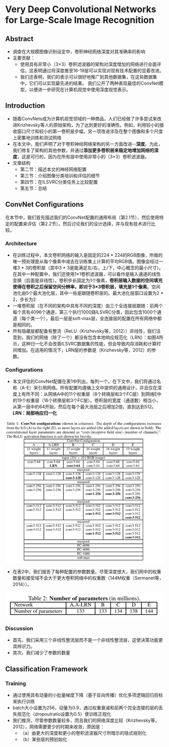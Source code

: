 # Very Deep Convolutional Networks for Large-Scale Image Recognition

## Abstract

* 调查在大规模图像识别设定中，卷积神经网络深度对其准确率的影响
* 主要贡献：
  * 使用具有非常小（3×3）卷积滤波器的架构对深度增加的网络进行全面评估，这表明通过将深度推至16-19层可以实现对现有技术配置的显着改进。 
  * 我们还表明，我们的表示可以很好地推广到其他数据集，在这些数据集中，它们可以实现最先进的结果。
    我们公开了两种表现最佳的ConvNet模型，以便进一步研究在计算机视觉中使用深度视觉表示。



## Introduction

* 随着ConvNets成为计算机视觉领域的一种商品，人们已经做了许多尝试来改进Krizhevsky等人的原始架构，为了达到更好的准确性。例如，利用较小的接收窗口尺寸和较小的第一卷积层步幅，另一项改进涉及在整个图像和多个尺度上密集地训练和测试网络
* 在本文中，我们声明了对于卷积神经网络架构的另一方面改进--**深度**。为此，我们修复了架构的其他参数，并通过**添加更多卷积层来稳定地增加网络的深度**，这是可行的，因为在所有层中使用非常小的（3×3）卷积滤波器。
* 文章结构
  * 第二节：描述本文的神经网络配置
  * 第三节：介绍图像分类培训和评估的细节
  * 第四节：在ILSVRC分类任务上比较配置
  * 第五节：总结



## ConvNet Configurations

​		在本节中，我们首先描述我们的ConvNet配置的通用布局（第2.1节），然后使用特定的配置来评估（第2.2节）。然后讨论我们的设计选择，并与现有技术进行比较。 

### Architecture

* 在训练过程中，本文卷积网络的输入是固定的224 * 224的RGB图像，所做的唯一预处理是从每个像素中减去在训练集上计算的平均RGB值。图像会经过一堆3 * 3的卷积层（其中3 * 3是能满足左/右，上/下，中心概念的最小尺寸）。在其中一种配置中，我们还使用1×1卷积滤波器，可以看作是输入通道的线性变换（后面是非线性）。卷积步长固定为1个像素，**卷积层输入数据的空间填充使得在卷积之后保留空间分辨率，即对于3×3卷积层，填充是1个像素**。空间池化由5个最大池化层，其中一些是跟随卷积层的。最大池化层窗口设置为2 * 2，步长为2
* 一堆卷积层（在不同的架构中具有不同的深度）由三个全连接层跟随：前两个每个具有4096个通道，第三个执行1000路ILSVRC分类，因此包含1000个通道（每个类一个），最后一层是soft-max层，全连接层的配置在所有网络中都是相同的。
* 所有隐藏层都配备有整流（ReLU（Krizhevsky等，2012））非线性，我们注意到，我们的网络（除了一个）都没有包含本地响应规范化（LRN）：如图4所示，这种归一化不会改善ILSVRC数据集的性能，但会导致内存消耗和计算时间增加。在适用的情况下，LRN层的参数是（Krizhevsky等，2012）的参数。



### Configurations

* 本文评估的ConvNet配置在表1中列出，每列一个。在下文中，我们将通过名称（A-E）来引用网络。所有配置均遵循上文中提供的通用设计，并且仅在深度上有所不同：从网络A中的11个权重层（8个转换层和3个FC层）到网络E中的19个权重层（16个转换层和3个FC层）。卷积层的宽度（通道数）相当小，从第一层中的64开始，然后在每个最大池层之后增加2倍，直到达到512。**LRN：局部响应归一化**

![1562571007732](../../../images/1562571007732.png)

* 在表2中，我们报告了每种配置的参数数量。尽管深度很大，我们网中的权重数量和接受域不会大于更大卷积网络中的权重数（144M权重（Sermanet等，2014））。

![1562571019568](../../../images/1562571019568.png)

### Discussion

* 首先，我们采用三个非线性整流层而不是一个非线性整流层，这使决策功能更具辨识力。
* 其次，我们减少了参数的数量



## Classification Framework

### Training

* 通过使用具有动量的小批量梯度下降（基于反向传播）优化多项逻辑回归目标来执行训练
* batch大小设置为256，动量为0.9，通过权重衰减和前两个完全连接的层的丢失规范化（dropoutratio设置为0.5）使训练正规化
* 我们推测，尽管参数数量较多，而且我们的网络深度比较（Krizhevsky等，2012），网络需要更少的时期来收敛，原因是：
  * （a）由更大的深度和更小的卷积滤波器尺寸所暗示的隐式规则化 
  * （b）某些层的预初始化

